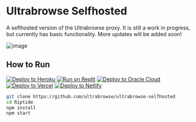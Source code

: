 # Ultrabrowse Selfhosted
A seflhosted version of the Ultrabrowse proxy. It is still a work in progress, but currently has basic functionality. More updates will be added soon!

![image](https://github.com/CaenJones/Ultrabrowse-Selfhosted/assets/131218155/3276326b-ff32-419b-9ed0-77445dabb0dd)

## How to Run

[![Deploy to Heroku](https://binbashbanana.github.io/deploy-buttons/buttons/remade/heroku.svg)](https://heroku.com/deploy/?template=https://github.com/ultrabrowse/ultrabrowse-selfhosted)
[![Run on Replit](https://binbashbanana.github.io/deploy-buttons/buttons/remade/replit.svg)](https://replit.com/github/ultrabrowse/ultrabrowse-selfhosted)
[![Deploy to Oracle Cloud](https://binbashbanana.github.io/deploy-buttons/buttons/remade/oraclecloud.svg)](https://cloud.oracle.com/resourcemanager/stacks/create?zipUrl=https://github.com/ultrabrowse/ultrabrowse-selfhosted/archive/refs/heads/main.zip)
[![Deploy to Vercel](https://binbashbanana.github.io/deploy-buttons/buttons/remade/vercel.svg)](https://vercel.com/new/clone?repository-url=https://github.com/ultrabrowse/ultrabrowse-selfhosted)
[![Deploy to Netlify](https://binbashbanana.github.io/deploy-buttons/buttons/remade/netlify.svg)](https://app.netlify.com/start/deploy?repository=https://github.com/ultrabrowse/ultrabrowse-selfhosted)

```sh
git clone https://github.com/ultrabrowse/ultrabrowse-selfhosted
cd Riptide
npm install
npm start
```
